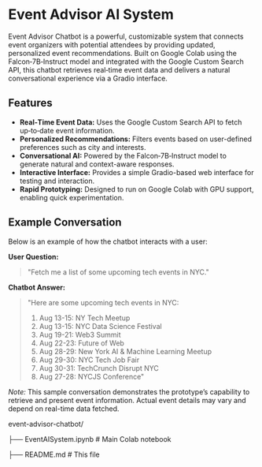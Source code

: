 # Event Advisor AI System

Event Advisor Chatbot is a powerful, customizable system that connects event organizers with potential attendees by providing updated, personalized event recommendations. Built on Google Colab using the Falcon‑7B‑Instruct model and integrated with the Google Custom Search API, this chatbot retrieves real‑time event data and delivers a natural conversational experience via a Gradio interface.

## Features

- **Real‑Time Event Data:** Uses the Google Custom Search API to fetch up‑to‑date event information.
- **Personalized Recommendations:** Filters events based on user-defined preferences such as city and interests.
- **Conversational AI:** Powered by the Falcon‑7B‑Instruct model to generate natural and context-aware responses.
- **Interactive Interface:** Provides a simple Gradio-based web interface for testing and interaction.
- **Rapid Prototyping:** Designed to run on Google Colab with GPU support, enabling quick experimentation.

## Example Conversation

Below is an example of how the chatbot interacts with a user:

**User Question:**  
> "Fetch me a list of some upcoming tech events in NYC."

**Chatbot Answer:**  
> "Here are some upcoming tech events in NYC:  
> 1. Aug 13-15: NY Tech Meetup  
> 2. Aug 13-15: NYC Data Science Festival  
> 3. Aug 19-21: Web3 Summit  
> 4. Aug 22-23: Future of Web  
> 5. Aug 28-29: New York AI & Machine Learning Meetup  
> 6. Aug 29-30: NYC Tech Job Fair  
> 7. Aug 30-31: TechCrunch Disrupt NYC  
> 8. Aug 27-28: NYCJS Conference"

*Note:* This sample conversation demonstrates the prototype’s capability to retrieve and present event information. Actual event details may vary and depend on real-time data fetched.

event-advisor-chatbot/

├── EventAISystem.ipynb  # Main Colab notebook

├── README.md                  # This file


